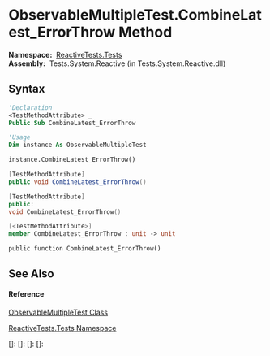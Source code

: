 # ObservableMultipleTest.CombineLatest\_ErrorThrow Method

**Namespace:**  [ReactiveTests.Tests](ReactiveTests.Tests\ReactiveTests.Tests.md)  
**Assembly:**  Tests.System.Reactive (in Tests.System.Reactive.dll)

## Syntax

```vb
'Declaration
<TestMethodAttribute> _
Public Sub CombineLatest_ErrorThrow
```

```vb
'Usage
Dim instance As ObservableMultipleTest

instance.CombineLatest_ErrorThrow()
```

```csharp
[TestMethodAttribute]
public void CombineLatest_ErrorThrow()
```

```c++
[TestMethodAttribute]
public:
void CombineLatest_ErrorThrow()
```

```fsharp
[<TestMethodAttribute>]
member CombineLatest_ErrorThrow : unit -> unit 
```

```jscript
public function CombineLatest_ErrorThrow()
```

## See Also

#### Reference

[ObservableMultipleTest Class](ObservableMultipleTest\ObservableMultipleTest.md)

[ReactiveTests.Tests Namespace](ReactiveTests.Tests\ReactiveTests.Tests.md)

[]: 
[]: 
[]: 
[]: 